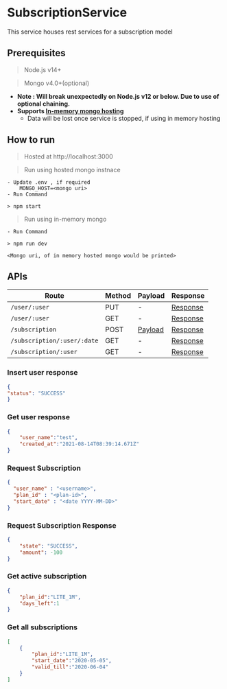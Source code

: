 # SubscriptionService
This service houses rest services for a subscription model

## Prerequisites

> Node.js v14+

> Mongo v4.0+(optional) 

- **Note : Will break unexpectedly on Node.js v12 or below. Due to use of optional chaining.**
- **Supports <u>In-memory mongo hosting</u>**
  - Data will be lost once service is stopped, if using in memory hosting

## How to run

> Hosted at http://localhost:3000

> Run using hosted mongo instnace 

    - Update .env , if required
        MONGO_HOST=<mongo uri>
    - Run Command

    > npm start

> Run using in-memory mongo
    
    - Run Command
    
    > npm run dev

    <Mongo uri, of in memory hosted mongo would be printed>


## APIs

| Route | Method | Payload | Response |
|----|----|----|----|
|`/user/:user` | PUT | - | [Response](#insert-user-response) |
|`/user/:user` | GET | - | [Response](#get-user-response) |
|`/subscription` | POST | [Payload](#request-subscription) | [Response](#request-subscription-response) |
|`/subscription/:user/:date` | GET | - | [Response](#get-active-subscription ) |
|`/subscription/:user` | GET | - | [Response](#get-all-subscriptions) |


### Insert user response 

```json
{
"status": "SUCCESS"
}
```

### Get user response 

```json
{
    "user_name":"test",
    "created_at":"2021-08-14T08:39:14.671Z"
}
```

### Request Subscription

```json
{
  "user_name" : "<username>",
  "plan_id" : "<plan-id>",
  "start_date" : "<date YYYY-MM-DD>"
}
```

### Request Subscription Response

```json
{
    "state": "SUCCESS",
    "amount": -100
}
```

### Get active subscription 

```json
{
    "plan_id":"LITE_1M",
    "days_left":1
}
```

### Get all subscriptions

```json
[
    {
        "plan_id":"LITE_1M",
        "start_date":"2020-05-05",
        "valid_till":"2020-06-04"
    }
]
```
